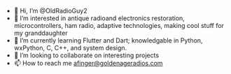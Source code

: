 - 👋 Hi, I’m @OldRadioGuy2
- 👀 I’m interested in antique radioand electronics restoration, microcontrollers, ham radio, adaptive technologies, making cool stuff for my granddaughter   
- 🌱 I’m currently learning Flutter and Dart; knowledgable in Python, wxPython, C, C++, and system design.
- 💞️ I’m looking to collaborate on interesting projects
- 📫 How to reach me afinger@goldenageradios.com

<!---
OldRadioGuy2/OldRadioGuy2 is a ✨ special ✨ repository because its `README.md` (this file) appears on your GitHub profile.
You can click the Preview link to take a look at your changes.
--->
